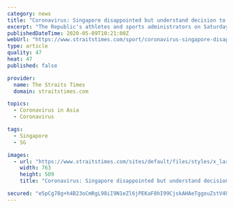 ```yaml
---
category: news
title: "Coronavirus: Singapore disappointed but understand decision to cancel Asean Para Games"
excerpt: "The Republic's athletes and sports administrators on Saturday (May 9) expressed their dismay at the cancellation of the Asean Para Games (APG), after receiving confirmation from the Asean Para Sports Federation (APSF)."
publishedDateTime: 2020-05-09T10:21:00Z
webUrl: "https://www.straitstimes.com/sport/coronavirus-singapore-disappointed-but-understand-decision-to-cancel-asean-para-games"
type: article
quality: 47
heat: 47
published: false

provider:
  name: The Straits Times
  domain: straitstimes.com

topics:
  - Coronavirus in Asia
  - Coronavirus

tags:
  - Singapore
  - SG

images:
  - url: "https://www.straitstimes.com/sites/default/files/styles/x_large/public/articles/2020/05/09/rk_paragames_090520.jpg?itok=IdkNk6xi"
    width: 763
    height: 509
    title: "Coronavirus: Singapore disappointed but understand decision to cancel Asean Para Games"

secured: "e5pCg78g+h4B23oCmRgL98iI9N1eZl6jPEKaF8hI99CjskAHAeTggouZstV4hJwletGXkDuLbG8GaCrs2zCMUlHxaD24RxHJ1MzKQGqPdFf0cHarDYr2zfVvh0+wzJz7+mNOv5FPevFSlTE7T+52cGCHb2B24FLEXtRZSGZM3vXngrL/1fOe9lBOjiHS+G7CypGcWdMph5dLMdFeEKGCX2fDgD2Ei//AvQVT8h7Dc905tQNYL4dOF2ObCF7tuqEBYdcVpcpTPmH5423k+gmAAK1eMoXx0VaVaeakpvJVXb0iQPdpjzVTS0eG/caPDmv0;g1hk8yIbtHAUNLAz11UUKg=="
---
```


